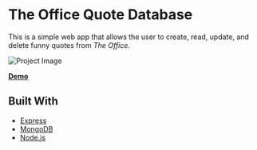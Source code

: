 # The Office Quote Database

This is a simple web app that allows the user to create, read, update, and delete funny quotes from *The Office*.

![Project Image](https://i.imgur.com/3HXkkaZ.png)

**[Demo](http://45.55.155.79:3000)**

## Built With
- [Express](https://expressjs.com)
- [MongoDB](https://docs.mongodb.com)
- [Node.js](https://nodejs.org/en/)
